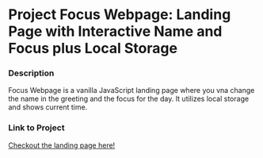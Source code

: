 # Project Focus Webpage: Landing Page with Interactive Name and Focus plus Local Storage

### Description

Focus Webpage is a vanilla JavaScript landing page where you vna change the name in the greeting and the focus for the day. It utilizes local storage and shows current time.

### Link to Project

[Checkout the landing page here!](https://alalumiere.github.io/JS_Focus_Webpage/)